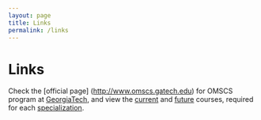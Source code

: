 ```yaml
---
layout: page
title: Links
permalink: /links
---
```


# Links

Check the [official page] (http://www.omscs.gatech.edu) for OMSCS program at [GeorgiaTech](http://www.gatech.edu),
and view the
[current](http://www.omscs.gatech.edu/current-courses) and
[future](http://www.omscs.gatech.edu/future-courses) courses, required
for each
[specialization](http://www.omscs.gatech.edu/program-info/specializations).

